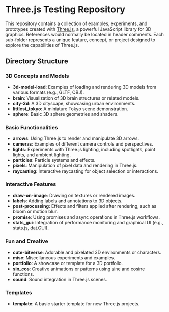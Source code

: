 # Three.js Testing Repository

This repository contains a collection of examples, experiments, and prototypes created with [Three.js](https://threejs.org/), a powerful JavaScript library for 3D graphics.
References would normally be located in header comments.
Each sub-folder represents a unique feature, concept, or project designed to explore the capabilities of Three.js.

## Directory Structure

### 3D Concepts and Models
- **3d-model-load**: Examples of loading and rendering 3D models from various formats (e.g., GLTF, OBJ).
- **brain**: Visualization of 3D brain structures or related models.
- **city-3d**: A 3D cityscape, showcasing urban environments.
- **littlest_tokyo**: A miniature Tokyo scene demonstration.
- **sphere**: Basic 3D sphere geometries and shaders.

### Basic Functionalities
- **arrows**: Using Three.js to render and manipulate 3D arrows.
- **cameras**: Examples of different camera controls and perspectives.
- **lights**: Experiments with Three.js lighting, including spotlights, point lights, and ambient lighting.
- **particles**: Particle systems and effects.
- **pixels**: Manipulation of pixel data and rendering in Three.js.
- **raycasting**: Interactive raycasting for object selection or interactions.

### Interactive Features
- **draw-on-image**: Drawing on textures or rendered images.
- **labels**: Adding labels and annotations to 3D objects.
- **post-processing**: Effects and filters applied after rendering, such as bloom or motion blur.
- **promise**: Using promises and async operations in Three.js workflows.
- **stats_gui**: Integration of performance monitoring and graphical UI (e.g., stats.js, dat.GUI).

### Fun and Creative
- **cute-bitverse**: Adorable and pixelated 3D environments or characters.
- **misc**: Miscellaneous experiments and examples.
- **portfolio**: A showcase or template for a 3D portfolio.
- **sin_cos**: Creative animations or patterns using sine and cosine functions.
- **sound**: Sound integration in Three.js scenes.

### Templates
- **template**: A basic starter template for new Three.js projects.

<br>
